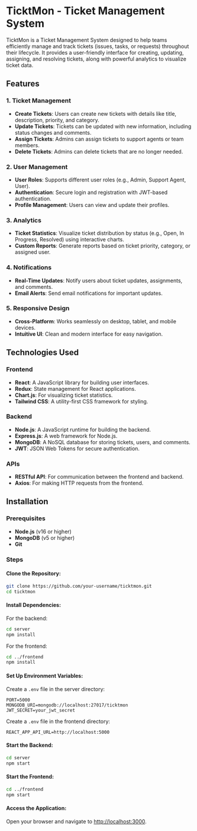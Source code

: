 # TicktMon - Ticket Management System

TicktMon is a Ticket Management System designed to help teams efficiently manage and track tickets (issues, tasks, or requests) throughout their lifecycle. It provides a user-friendly interface for creating, updating, assigning, and resolving tickets, along with powerful analytics to visualize ticket data.

## Features

### 1. Ticket Management
- **Create Tickets**: Users can create new tickets with details like title, description, priority, and category.
- **Update Tickets**: Tickets can be updated with new information, including status changes and comments.
- **Assign Tickets**: Admins can assign tickets to support agents or team members.
- **Delete Tickets**: Admins can delete tickets that are no longer needed.

### 2. User Management
- **User Roles**: Supports different user roles (e.g., Admin, Support Agent, User).
- **Authentication**: Secure login and registration with JWT-based authentication.
- **Profile Management**: Users can view and update their profiles.

### 3. Analytics
- **Ticket Statistics**: Visualize ticket distribution by status (e.g., Open, In Progress, Resolved) using interactive charts.
- **Custom Reports**: Generate reports based on ticket priority, category, or assigned user.

### 4. Notifications
- **Real-Time Updates**: Notify users about ticket updates, assignments, and comments.
- **Email Alerts**: Send email notifications for important updates.

### 5. Responsive Design
- **Cross-Platform**: Works seamlessly on desktop, tablet, and mobile devices.
- **Intuitive UI**: Clean and modern interface for easy navigation.

## Technologies Used

### Frontend
- **React**: A JavaScript library for building user interfaces.
- **Redux**: State management for React applications.
- **Chart.js**: For visualizing ticket statistics.
- **Tailwind CSS**: A utility-first CSS framework for styling.

### Backend
- **Node.js**: A JavaScript runtime for building the backend.
- **Express.js**: A web framework for Node.js.
- **MongoDB**: A NoSQL database for storing tickets, users, and comments.
- **JWT**: JSON Web Tokens for secure authentication.

### APIs
- **RESTful API**: For communication between the frontend and backend.
- **Axios**: For making HTTP requests from the frontend.

## Installation

### Prerequisites
- **Node.js** (v16 or higher)
- **MongoDB** (v5 or higher)
- **Git**

### Steps

#### Clone the Repository:
```bash
git clone https://github.com/your-username/ticktmon.git
cd ticktmon
```

#### Install Dependencies:

For the backend:
```bash
cd server
npm install
```

For the frontend:
```bash
cd ../frontend
npm install
```

#### Set Up Environment Variables:

Create a `.env` file in the server directory:
```env
PORT=5000
MONGODB_URI=mongodb://localhost:27017/ticktmon
JWT_SECRET=your_jwt_secret
```

Create a `.env` file in the frontend directory:
```env
REACT_APP_API_URL=http://localhost:5000
```

#### Start the Backend:
```bash
cd server
npm start
```

#### Start the Frontend:
```bash
cd ../frontend
npm start
```

#### Access the Application:
Open your browser and navigate to [http://localhost:3000](http://localhost:3000).
